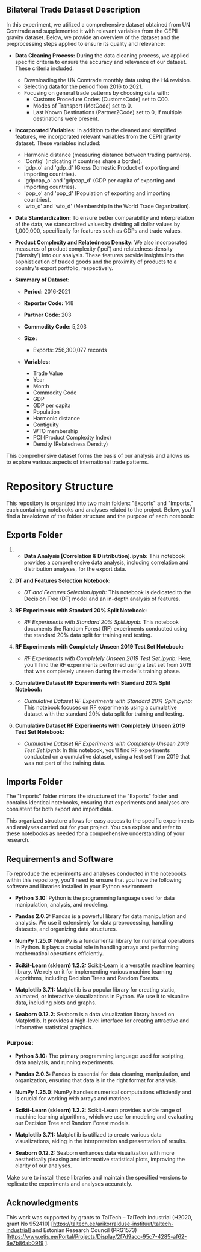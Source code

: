 ## Bilateral Trade Dataset Description

In this experiment, we utilized a comprehensive dataset obtained from UN Comtrade and supplemented it with relevant variables from the CEPII gravity dataset. Below, we provide an overview of the dataset and the preprocessing steps applied to ensure its quality and relevance:

- **Data Cleaning Process:** During the data cleaning process, we applied specific criteria to ensure the accuracy and relevance of our dataset. These criteria included:
  - Downloading the UN Comtrade monthly data using the H4 revision.
  - Selecting data for the period from 2016 to 2021.
  - Focusing on general trade patterns by choosing data with:
    - Customs Procedure Codes (CustomsCode) set to C00.
    - Modes of Transport (MotCode) set to 0.
    - Last Known Destinations (Partner2Code) set to 0, if multiple destinations were present.

- **Incorporated Variables:** In addition to the cleaned and simplified features, we incorporated relevant variables from the CEPII gravity dataset. These variables included:
  - Harmonic distance (measuring distance between trading partners).
  - 'Contig' (indicating if countries share a border).
  - 'gdp_o' and 'gdp_d' (Gross Domestic Product of exporting and importing countries).
  - 'gdpcap_o' and 'gdpcap_d' (GDP per capita of exporting and importing countries).
  - 'pop_o' and 'pop_d' (Population of exporting and importing countries).
  - 'wto_o' and 'wto_d' (Membership in the World Trade Organization).

- **Data Standardization:** To ensure better comparability and interpretation of the data, we standardized values by dividing all dollar values by 1,000,000, specifically for features such as GDPs and trade values.

- **Product Complexity and Relatedness Density:** We also incorporated measures of product complexity ('pci') and relatedness density ('density') into our analysis. These features provide insights into the sophistication of traded goods and the proximity of products to a country's export portfolio, respectively.

- **Summary of Dataset:**

  - **Period:** 2016-2021
  - **Reporter Code:** 148
  - **Partner Code:** 203
  - **Commodity Code:** 5,203
  - **Size:** 
    - Exports: 256,300,077 records
    
  - **Variables:**
    - Trade Value
    - Year
    - Month
    - Commodity Code
    - GDP
    - GDP per capita
    - Population
    - Harmonic distance
    - Contiguity
    - WTO membership
    - PCI (Product Complexity Index)
    - Density (Relatedness Density)


This comprehensive dataset forms the basis of our analysis and allows us to explore various aspects of international trade patterns.



# Repository Structure

This repository is organized into two main folders: "Exports" and "Imports," each containing notebooks and analyses related to the project. Below, you'll find a breakdown of the folder structure and the purpose of each notebook:


## Exports Folder

1. - **Data Analysis [Correlation & Distribution].ipynb:** This notebook provides a comprehensive data analysis, including correlation and distribution analyses, for the export data.

2. **DT and Features Selection Notebook:**
   - *DT and Features Selection.ipynb:* This notebook is dedicated to the Decision Tree (DT) model and an in-depth analysis of features.

3. **RF Experiments with Standard 20% Split Notebook:**
   - *RF Experiments with Standard 20% Split.ipynb:* This notebook documents the Random Forest (RF) experiments conducted using the standard 20% data split for training and testing.

4. **RF Experiments with Completely Unseen 2019 Test Set Notebook:**
   - *RF Experiments with Completely Unseen 2019 Test Set.ipynb:* Here, you'll find the RF experiments performed using a test set from 2019 that was completely unseen during the model's training phase.

5. **Cumulative Dataset RF Experiments with Standard 20% Split Notebook:**
   - *Cumulative Dataset RF Experiments with Standard 20% Split.ipynb:* This notebook focuses on RF experiments using a cumulative dataset with the standard 20% data split for training and testing.

6. **Cumulative Dataset RF Experiments with Completely Unseen 2019 Test Set Notebook:**
   - *Cumulative Dataset RF Experiments with Completely Unseen 2019 Test Set.ipynb:* In this notebook, you'll find RF experiments conducted on a cumulative dataset, using a test set from 2019 that was not part of the training data.

## Imports Folder

The "Imports" folder mirrors the structure of the "Exports" folder and contains identical notebooks, ensuring that experiments and analyses are consistent for both export and import data.

This organized structure allows for easy access to the specific experiments and analyses carried out for your project. You can explore and refer to these notebooks as needed for a comprehensive understanding of your research.

## Requirements and Software

To reproduce the experiments and analyses conducted in the notebooks within this repository, you'll need to ensure that you have the following software and libraries installed in your Python environment:

- **Python 3.10:** Python is the programming language used for data manipulation, analysis, and modeling.

- **Pandas 2.0.3:** Pandas is a powerful library for data manipulation and analysis. We use it extensively for data preprocessing, handling datasets, and organizing data structures.

- **NumPy 1.25.0:** NumPy is a fundamental library for numerical operations in Python. It plays a crucial role in handling arrays and performing mathematical operations efficiently.

- **Scikit-Learn (sklearn) 1.2.2:** Scikit-Learn is a versatile machine learning library. We rely on it for implementing various machine learning algorithms, including Decision Trees and Random Forests.

- **Matplotlib 3.7.1:** Matplotlib is a popular library for creating static, animated, or interactive visualizations in Python. We use it to visualize data, including plots and graphs.

- **Seaborn 0.12.2:** Seaborn is a data visualization library based on Matplotlib. It provides a high-level interface for creating attractive and informative statistical graphics.

### Purpose:

- **Python 3.10:** The primary programming language used for scripting, data analysis, and running experiments.

- **Pandas 2.0.3:** Pandas is essential for data cleaning, manipulation, and organization, ensuring that data is in the right format for analysis.

- **NumPy 1.25.0:** NumPy handles numerical computations efficiently and is crucial for working with arrays and matrices.

- **Scikit-Learn (sklearn) 1.2.2:** Scikit-Learn provides a wide range of machine learning algorithms, which we use for modeling and evaluating our Decision Tree and Random Forest models.

- **Matplotlib 3.7.1:** Matplotlib is utilized to create various data visualizations, aiding in the interpretation and presentation of results.

- **Seaborn 0.12.2:** Seaborn enhances data visualization with more aesthetically pleasing and informative statistical plots, improving the clarity of our analyses.

Make sure to install these libraries and maintain the specified versions to replicate the experiments and analyses accurately.



## Acknowledgments
This work was supported by grants to TalTech – TalTech Industrial (H2020, grant No 952410) [https://taltech.ee/arikorralduse-instituut/taltech-industrial] and Estonian Research Council (PRG1573)[https://www.etis.ee/Portal/Projects/Display/2f7d9acc-95c7-4285-af62-6e7b86ab0919
].

